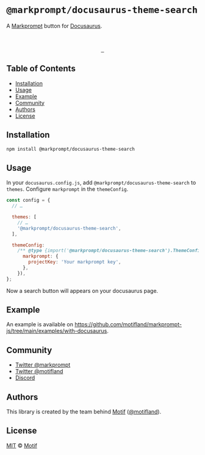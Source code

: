 # `@markprompt/docusaurus-theme-search`

A [Markprompt](https://markprompt.com) button for [Docusaurus](https://docusaurus.io).

<br />
<p align="center">
  <a aria-label="NPM version" href="https://www.npmjs.com/package/@markprompt/docusaurus-theme-search">
    <img alt="" src="https://badgen.net/npm/v/@markprompt/docusaurus-theme-search">
  </a>
  <a aria-label="License" href="https://github.com/motifland/markprompt-js/blob/main/packages/docusaurus-theme-search/LICENSE">
    <img alt="" src="https://badgen.net/npm/license/@markprompt/docusaurus-theme-search">
  </a>
  <a aria-label="Coverage" href="https://app.codecov.io/gh/motifland/markprompt-js/tree/main/packages%2Fdocusaurus-theme-search">
    <img alt="" src="https://codecov.io/gh/motifland/markprompt-js/branch/main/graph/badge.svg" />
  </a>
</p>

## Table of Contents

- [Installation](#installation)
- [Usage](#usage)
- [Example](#example)
- [Community](#community)
- [Authors](#authors)
- [License](#license)

## Installation

```sh
npm install @markprompt/docusaurus-theme-search
```

## Usage

In your `docusaurus.config.js`, add `@markprompt/docusaurus-theme-search` to `themes`. Configure `markprompt` in the `themeConfig`.

```js
const config = {
  // …

  themes: [
    // …
    '@markprompt/docusaurus-theme-search',
  ],

  themeConfig:
    /** @type {import('@markprompt/docusaurus-theme-search').ThemeConfig} */ ({
      markprompt: {
        projectKey: 'Your markprompt key',
      },
    }),
};
```

Now a search button will appears on your docusaurus page.

## Example

An example is available on <https://github.com/motifland/markprompt-js/tree/main/examples/with-docusaurus>.

## Community

- [Twitter @markprompt](https://twitter.com/markprompt)
- [Twitter @motifland](https://twitter.com/motifland)
- [Discord](https://discord.gg/MBMh4apz6X)

## Authors

This library is created by the team behind [Motif](https://motif.land)
([@motifland](https://twitter.com/motifland)).

## License

[MIT](./LICENSE) © [Motif](https://motif.land)

